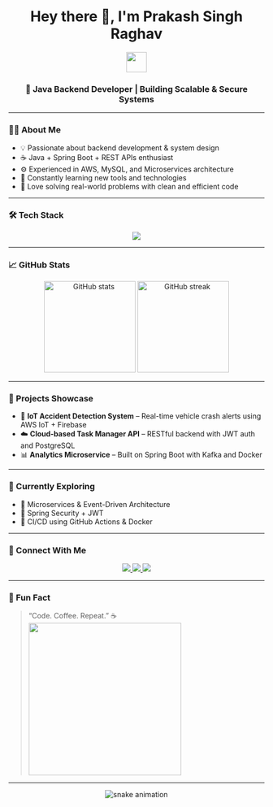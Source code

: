 <h1 align="center">Hey there 👋, I'm Prakash Singh Raghav</h1>

<p align="center">
  <img src="https://media.giphy.com/media/hvRJCLFzcasrR4ia7z/giphy.gif" width="40px">
</p>

<h3 align="center">🚀 Java Backend Developer | Building Scalable & Secure Systems</h3>

---

### 🧑‍💻 About Me
- 💡 Passionate about backend development & system design  
- ☕ Java + Spring Boot + REST APIs enthusiast  
- ⚙️ Experienced in AWS, MySQL, and Microservices architecture  
- 🚀 Constantly learning new tools and technologies  
- 🧩 Love solving real-world problems with clean and efficient code  

---

### 🛠️ Tech Stack

<p align="center">
  <img src="https://skillicons.dev/icons?i=java,spring,hibernate,mysql,aws,docker,git,github,postman,linux,redis" />
</p>

---

### 📈 GitHub Stats

<p align="center">
  <img src="https://github-readme-stats.vercel.app/api?username=YOUR_GITHUB_USERNAME&show_icons=true&theme=tokyonight" alt="GitHub stats" height="180px"/>
  <img src="https://github-readme-streak-stats.herokuapp.com/?user=YOUR_GITHUB_USERNAME&theme=tokyonight" alt="GitHub streak" height="180px"/>
</p>

---

### 🚧 Projects Showcase
- 🧠 **IoT Accident Detection System** – Real-time vehicle crash alerts using AWS IoT + Firebase  
- ☁️ **Cloud-based Task Manager API** – RESTful backend with JWT auth and PostgreSQL  
- 📊 **Analytics Microservice** – Built on Spring Boot with Kafka and Docker  

---

### 🧠 Currently Exploring
- 🔸 Microservices & Event-Driven Architecture  
- 🔸 Spring Security + JWT  
- 🔸 CI/CD using GitHub Actions & Docker  

---

### 🤝 Connect With Me

<p align="center">
  <a href="https://www.linkedin.com/in/YOUR-LINKEDIN-USERNAME/" target="_blank">
    <img src="https://img.shields.io/badge/LinkedIn-blue?style=for-the-badge&logo=linkedin" />
  </a>
  <a href="mailto:YOUR_EMAIL@gmail.com">
    <img src="https://img.shields.io/badge/Gmail-D14836?style=for-the-badge&logo=gmail&logoColor=white" />
  </a>
  <a href="https://github.com/YOUR_GITHUB_USERNAME">
    <img src="https://img.shields.io/badge/GitHub-black?style=for-the-badge&logo=github" />
  </a>
</p>

---

### 🎯 Fun Fact
> “Code. Coffee. Repeat.” ☕  
> <img src="https://media.giphy.com/media/qgQUggAC3Pfv687qPC/giphy.gif" width="300"/>

---

<p align="center">
  <img src="https://github.com/YOUR_GITHUB_USERNAME/YOUR_GITHUB_USERNAME/blob/output/github-contribution-grid-snake.svg" alt="snake animation" />
</p>
